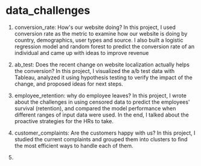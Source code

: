 # data_challenges

1. conversion_rate: How's our website doing? In this project, I used conversion rate as the metric to examine how our website is doing by country, demographics, user types and source. I also built a logistic regression model and random forest to predict the conversion rate of an individual and came up with ideas to improve revenue

2. ab_test: Does the recent change on website localization actually helps the conversion? In this project, I visualized the a/b test data with Tableau, analyzed it using hypothesis testing to verify the impact of the change, and proposed ideas for next steps.

3. employee_retention: why do employee leaves? In this project, I wrote about the challenges in using censored data to predict the employees' survival (retention), and compared the model performance when different ranges of input data were used. In the end, I talked about the proactive strategies for the HRs to take. 

4. customer_complaints: Are the customers happy with us? In this project, I studied the current complaints and grouped them into clusters to find the most efficient ways to handle each of them.

5. 
